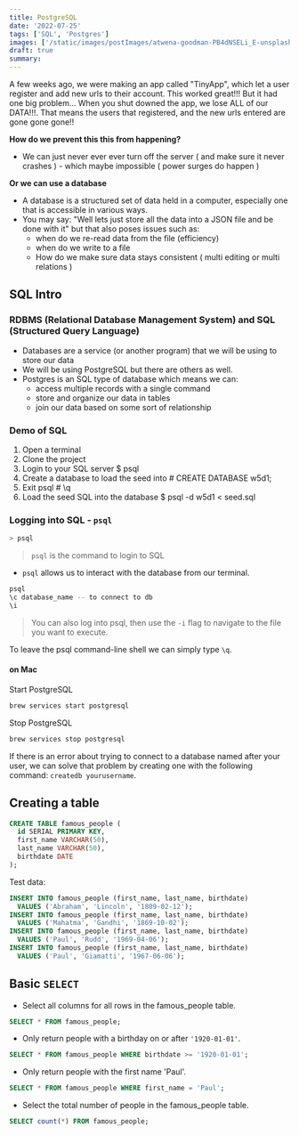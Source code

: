 ```yaml
---
title: PostgreSQL
date: '2022-07-25'
tags: ['SQL', 'Postgres']
images: ['/static/images/postImages/atwena-goodman-PB4dNSELi_E-unsplash.jpg']
draft: true
summary:
---
```


A few weeks ago, we were making an app called "TinyApp", which let a user register and add new urls to their account. This worked great!!! But it had one big problem... When you shut downed the app, we lose ALL of our DATA!!!. That means the users that registered, and the new urls entered are gone gone gone!!

**How do we prevent this this from happening?**

- We can just never ever ever turn off the server ( and make sure it never crashes ) - which maybe impossible ( power surges do happen )

**Or we can use a database**

- A database is a structured set of data held in a computer, especially one that is accessible in various ways.
- You may say: "Well lets just store all the data into a JSON file and be done with it" but that also poses issues such as:
  - when do we re-read data from the file (efficiency)
  - when do we write to a file
  - How do we make sure data stays consistent ( multi editing or multi relations )

## SQL Intro

### RDBMS (Relational Database Management System) and SQL (Structured Query Language)

- Databases are a service (or another program) that we will be using to store our data
- We will be using PostgreSQL but there are others as well.
- Postgres is an SQL type of database which means we can:
  - access multiple records with a single command
  - store and organize our data in tables
  - join our data based on some sort of relationship

### Demo of SQL

1. Open a terminal
1. Clone the project
1. Login to your SQL server $ psql
1. Create a database to load the seed into # CREATE DATABASE w5d1;
1. Exit psql # \q
1. Load the seed SQL into the database $ psql -d w5d1 < seed.sql

### Logging into SQL - `psql`

```zsh
> psql
```

> `psql` is the command to login to SQL

- `psql` allows us to interact with the database from our terminal.

```zsh
psql
\c database_name -- to connect to db
\i
```

> You can also log into psql, then use the `-i` flag to navigate to the file you want to execute.

To leave the psql command-line shell we can simply type `\q`.

#### on Mac

Start PostgreSQL

```zsh
brew services start postgresql
```

Stop PostgreSQL

```zsh
brew services stop postgresql
```

If there is an error about trying to connect to a database named after your user, we can solve that problem by creating one with the following command: `createdb yourusername`.

## Creating a table

```sql
CREATE TABLE famous_people (
  id SERIAL PRIMARY KEY,
  first_name VARCHAR(50),
  last_name VARCHAR(50),
  birthdate DATE
);
```

Test data:

```sql
INSERT INTO famous_people (first_name, last_name, birthdate)
  VALUES ('Abraham', 'Lincoln', '1809-02-12');
INSERT INTO famous_people (first_name, last_name, birthdate)
  VALUES ('Mahatma', 'Gandhi', '1869-10-02');
INSERT INTO famous_people (first_name, last_name, birthdate)
  VALUES ('Paul', 'Rudd', '1969-04-06');
INSERT INTO famous_people (first_name, last_name, birthdate)
  VALUES ('Paul', 'Giamatti', '1967-06-06');
```

## Basic `SELECT`

- Select all columns for all rows in the famous_people table.

```sql
SELECT * FROM famous_people;
```

- Only return people with a birthday on or after `'1920-01-01'`.

```sql
SELECT * FROM famous_people WHERE birthdate >= '1920-01-01';
```

- Only return people with the first name 'Paul'.

```sql
SELECT * FROM famous_people WHERE first_name = 'Paul';
```

- Select the total number of people in the famous_people table.

```sql
SELECT count(*) FROM famous_people;
```
